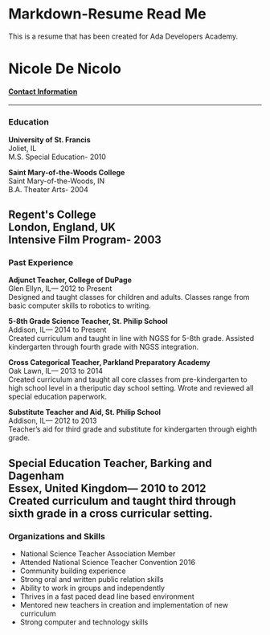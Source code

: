 # Markdown-Resume Read Me

This is a resume that has been created for Ada Developers Academy.

# **Nicole De Nicolo**

#### [Contact Information](http://evaunt.me/lA1fPB/NicoleDeNicolo) 

___

### **Education** 

**University of St. Francis**  
Joliet, IL  
M.S. Special Education- 2010

**Saint Mary-of-the-Woods College**  
Saint Mary-of-the-Woods, IN  
B.A. Theater Arts- 2004 

**Regent's College**  
London, England, UK  
Intensive Film Program- 2003
---
### **Past Experience**
**Adjunct Teacher, College of DuPage**  
Glen Ellyn, IL— 2012 to Present  
Designed and taught classes for children and adults. Classes range from basic computer skills to robotics to writing. 

**5-8th Grade Science Teacher, St. Philip School**  
Addison, IL— 2014 to Present  
Created curriculum and taught in line with NGSS for 5-8th grade. Assisted kindergarten through fourth grade with NGSS integration. 

**Cross Categorical Teacher, Parkland Preparatory Academy**  
Oak Lawn, IL— 2013 to 2014  
Created curriculum and taught all core classes from pre-kindergarten to high school level in a theriputic day school setting.  Wrote and reviewed all special education paperwork.

**Substitute Teacher and Aid, St. Philip School**  
Addison, IL— 2012 to 2013  
Teacher’s aid for third grade and substitute for kindergarten through eighth grade. 

**Special Education Teacher, Barking and Dagenham**  
Essex, United Kingdom— 2010 to 2012  
Created curriculum and taught third through sixth grade in a cross curricular setting. 
---
### **Organizations and Skills**
- National Science Teacher Association Member
- Attended National Science Teacher Convention 2016
- Community building experience
- Strong oral and written  public relation skills
- Ability to work in groups and independently 
- Thrives in a fast paced dead line based environment 
- Mentored new teachers in creation and implementation of new curriculum
- Strong computer and technology skills

